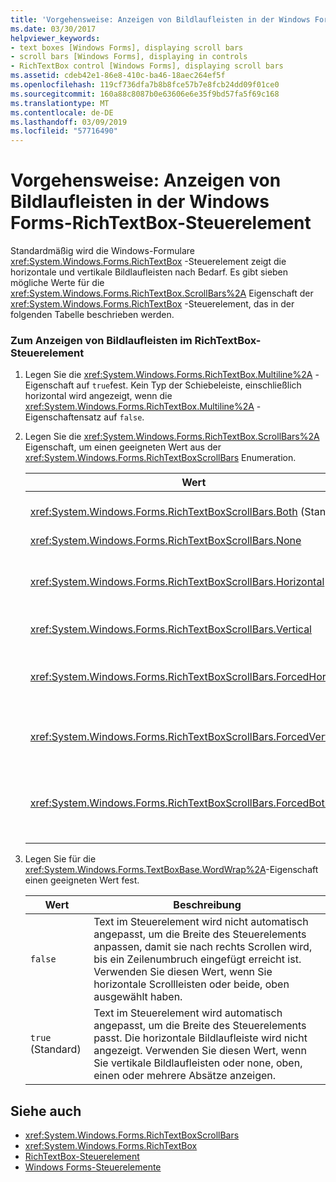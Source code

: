 ```yaml
---
title: 'Vorgehensweise: Anzeigen von Bildlaufleisten in der Windows Forms-RichTextBox-Steuerelement'
ms.date: 03/30/2017
helpviewer_keywords:
- text boxes [Windows Forms], displaying scroll bars
- scroll bars [Windows Forms], displaying in controls
- RichTextBox control [Windows Forms], displaying scroll bars
ms.assetid: cdeb42e1-86e8-410c-ba46-18aec264ef5f
ms.openlocfilehash: 119cf736dfa7b8b8fce57b7e8fcb24dd09f01ce0
ms.sourcegitcommit: 160a88c8087b0e63606e6e35f9bd57fa5f69c168
ms.translationtype: MT
ms.contentlocale: de-DE
ms.lasthandoff: 03/09/2019
ms.locfileid: "57716490"
---
```

# <a name="how-to-display-scroll-bars-in-the-windows-forms-richtextbox-control"></a>Vorgehensweise: Anzeigen von Bildlaufleisten in der Windows Forms-RichTextBox-Steuerelement
Standardmäßig wird die Windows-Formulare <xref:System.Windows.Forms.RichTextBox> -Steuerelement zeigt die horizontale und vertikale Bildlaufleisten nach Bedarf. Es gibt sieben mögliche Werte für die <xref:System.Windows.Forms.RichTextBox.ScrollBars%2A> Eigenschaft der <xref:System.Windows.Forms.RichTextBox> -Steuerelement, das in der folgenden Tabelle beschrieben werden.  
  
### <a name="to-display-scroll-bars-in-a-richtextbox-control"></a>Zum Anzeigen von Bildlaufleisten im RichTextBox-Steuerelement  
  
1.  Legen Sie die <xref:System.Windows.Forms.RichTextBox.Multiline%2A> -Eigenschaft auf `true`fest. Kein Typ der Schiebeleiste, einschließlich horizontal wird angezeigt, wenn die <xref:System.Windows.Forms.RichTextBox.Multiline%2A> -Eigenschaftensatz auf `false`.  
  
2.  Legen Sie die <xref:System.Windows.Forms.RichTextBox.ScrollBars%2A> Eigenschaft, um einen geeigneten Wert aus der <xref:System.Windows.Forms.RichTextBoxScrollBars> Enumeration.  
  
    |Wert|Beschreibung|  
    |-----------|-----------------|  
    |<xref:System.Windows.Forms.RichTextBoxScrollBars.Both> (Standard)|Horizontale oder vertikale Bildlaufleisten angezeigt oder für beide nur, wenn Text die Breite bzw. Höhe des Steuerelements überschreitet.|  
    |<xref:System.Windows.Forms.RichTextBoxScrollBars.None>|Nie zeigt jede Art von Bildlaufleiste angezeigt.|  
    |<xref:System.Windows.Forms.RichTextBoxScrollBars.Horizontal>|Zeigt eine horizontale Schiebeleiste nur, wenn der Text die Breite des Steuerelements überschreitet. (Damit dies eintritt, die <xref:System.Windows.Forms.TextBoxBase.WordWrap%2A> Eigenschaft muss festgelegt werden, um `false`.)|  
    |<xref:System.Windows.Forms.RichTextBoxScrollBars.Vertical>|Zeigt eine vertikale scrollleiste an, nur, wenn der Text der Höhe des Steuerelements überschreitet.|  
    |<xref:System.Windows.Forms.RichTextBoxScrollBars.ForcedHorizontal>|Zeigt eine horizontale Schiebeleiste bei der <xref:System.Windows.Forms.TextBoxBase.WordWrap%2A> -Eigenschaftensatz auf `false`. Wenn der Text die Breite des Steuerelements nicht überschreitet, wird von die Bildlaufleiste abgeblendet angezeigt.|  
    |<xref:System.Windows.Forms.RichTextBoxScrollBars.ForcedVertical>|Zeigt immer eine vertikale Bildlaufleiste angezeigt. Wenn der Text die Länge des Steuerelements nicht überschreitet, wird von die Bildlaufleiste abgeblendet angezeigt.|  
    |<xref:System.Windows.Forms.RichTextBoxScrollBars.ForcedBoth>|Zeigt immer eine vertikale Bildlaufleiste an. Zeigt eine horizontale Schiebeleiste bei der <xref:System.Windows.Forms.TextBoxBase.WordWrap%2A> -Eigenschaftensatz auf `false`. Wenn der Text die Breite bzw. Höhe des Steuerelements nicht überschreitet, werden die Bildlaufleisten abgeblendet angezeigt.|  
  
3.  Legen Sie für die <xref:System.Windows.Forms.TextBoxBase.WordWrap%2A>-Eigenschaft einen geeigneten Wert fest.  
  
    |Wert|Beschreibung|  
    |-----------|-----------------|  
    |`false`|Text im Steuerelement wird nicht automatisch angepasst, um die Breite des Steuerelements anpassen, damit sie nach rechts Scrollen wird, bis ein Zeilenumbruch eingefügt erreicht ist. Verwenden Sie diesen Wert, wenn Sie horizontale Scrollleisten oder beide, oben ausgewählt haben.|  
    |`true` (Standard)|Text im Steuerelement wird automatisch angepasst, um die Breite des Steuerelements passt. Die horizontale Bildlaufleiste wird nicht angezeigt. Verwenden Sie diesen Wert, wenn Sie vertikale Bildlaufleisten oder none, oben, einen oder mehrere Absätze anzeigen.|  
  
## <a name="see-also"></a>Siehe auch
- <xref:System.Windows.Forms.RichTextBoxScrollBars>
- <xref:System.Windows.Forms.RichTextBox>
- [RichTextBox-Steuerelement](richtextbox-control-windows-forms.md)
- [Windows Forms-Steuerelemente](controls-to-use-on-windows-forms.md)
